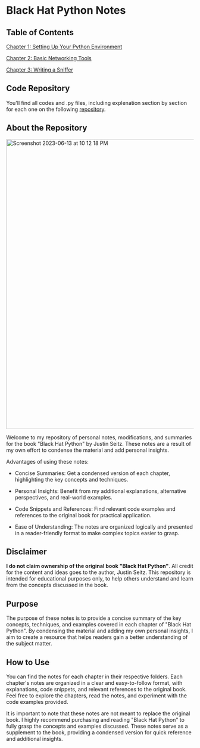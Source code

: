 # Black Hat Python Notes

## Table of Contents 

[Chapter 1: Setting Up Your Python Environment](https://github.com/sinapordanesh/Cybersecurity-Networking-Course-Notes/blob/main/Black%20Hat%20Python%20Programming%20for%20Hackers/Chapter%201%20Setting%20Up%20Your%20Python%20Environment.md)

[Chapter 2: Basic Networking Tools ](https://github.com/sinapordanesh/Cybersecurity-Networking-Course-Notes/blob/main/Black%20Hat%20Python%20Programming%20for%20Hackers/Chapter%202%20Basic%20Networking%20Tools.md)

[Chapter 3: Writing a Sniffer ](https://github.com/sinapordanesh/Cybersecurity-Networking-Course-Notes/blob/main/Black%20Hat%20Python%20Programming%20for%20Hackers/Chapter%203%20Writing%20a%20Sniffer.md)

## Code Repository

You'll find all codes and .py files, including explenation section by section for each one on the following [repository](https://github.com/sinapordanesh/Python-Scripting-Automation/tree/main/Python%20Programming%20for%20Hackers%20-%20Black%20Hat). 

## About the Repository 

<img width="778" alt="Screenshot 2023-06-13 at 10 12 18 PM" src="https://github.com/sinapordanesh/Cybersecurity-Networking-Course-Notes/assets/74850874/b2b9dc4e-edec-45af-a3f6-4502e2ef64fc">

Welcome to my repository of personal notes, modifications, and summaries for the book "Black Hat Python" by Justin Seitz. These notes are a result of my own effort to condense the material and add personal insights.

Advantages of using these notes:

- Concise Summaries: Get a condensed version of each chapter, highlighting the key concepts and techniques.

- Personal Insights: Benefit from my additional explanations, alternative perspectives, and real-world examples.

- Code Snippets and References: Find relevant code examples and references to the original book for practical application.

- Ease of Understanding: The notes are organized logically and presented in a reader-friendly format to make complex topics easier to grasp.



## Disclaimer

**I do not claim ownership of the original book "Black Hat Python"**. All credit for the content and ideas goes to the author, Justin Seitz. This repository is intended for educational purposes only, to help others understand and learn from the concepts discussed in the book.

## Purpose

The purpose of these notes is to provide a concise summary of the key concepts, techniques, and examples covered in each chapter of "Black Hat Python". By condensing the material and adding my own personal insights, I aim to create a resource that helps readers gain a better understanding of the subject matter.

## How to Use

You can find the notes for each chapter in their respective folders. Each chapter's notes are organized in a clear and easy-to-follow format, with explanations, code snippets, and relevant references to the original book. Feel free to explore the chapters, read the notes, and experiment with the code examples provided.

It is important to note that these notes are not meant to replace the original book. I highly recommend purchasing and reading "Black Hat Python" to fully grasp the concepts and examples discussed. These notes serve as a supplement to the book, providing a condensed version for quick reference and additional insights.

